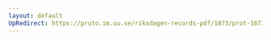 ```yaml
---
layout: default
UpRedirect: https://pruto.im.uu.se/riksdagen-records-pdf/1873/prot-1873--ak--419.pdf
---
```

